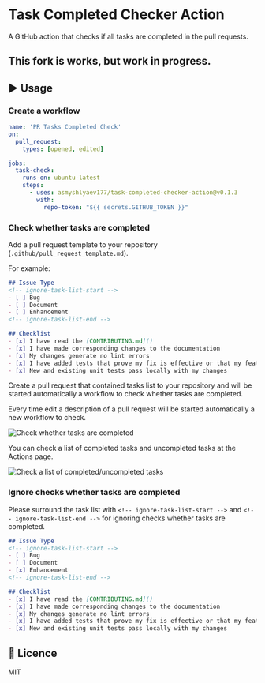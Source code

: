 # Task Completed Checker Action
A GitHub action that checks if all tasks are completed in the pull requests.

## This fork is works, but work in progress.

## :arrow_forward: Usage

### Create a workflow
```yml
name: 'PR Tasks Completed Check'
on: 
  pull_request:
    types: [opened, edited]

jobs:
  task-check:
    runs-on: ubuntu-latest
    steps:
      - uses: asmyshlyaev177/task-completed-checker-action@v0.1.3
        with:
          repo-token: "${{ secrets.GITHUB_TOKEN }}"
```

### Check whether tasks are completed
Add a pull request template to your repository (`.github/pull_request_template.md`).

For example: 
```markdown
## Issue Type
<!-- ignore-task-list-start -->
- [ ] Bug
- [ ] Document
- [ ] Enhancement
<!-- ignore-task-list-end -->

## Checklist
- [x] I have read the [CONTRIBUTING.md]()
- [x] I have made corresponding changes to the documentation
- [x] My changes generate no lint errors
- [x] I have added tests that prove my fix is effective or that my feature works
- [x] New and existing unit tests pass locally with my changes
```

Create a pull request that contained tasks list to your repository and will be started automatically a workflow to check whether tasks are completed.

Every time edit a description of a pull request will be started automatically a new workflow to check.

![Check whether tasks are completed](check_result.png)

You can check a list of completed tasks and uncompleted tasks at the Actions page.

![Check a list of completed/uncompleted tasks](actions_console.png)

### Ignore checks whether tasks are completed
Please surround the task list with `<!-- ignore-task-list-start -->` and `<!-- ignore-task-list-end -->` for ignoring checks whether tasks are completed.

```markdown
## Issue Type
<!-- ignore-task-list-start -->
- [ ] Bug
- [ ] Document
- [x] Enhancement
<!-- ignore-task-list-end -->

## Checklist
- [x] I have read the [CONTRIBUTING.md]()
- [x] I have made corresponding changes to the documentation
- [x] My changes generate no lint errors
- [x] I have added tests that prove my fix is effective or that my feature works
- [x] New and existing unit tests pass locally with my changes
```

## :memo: Licence
MIT
